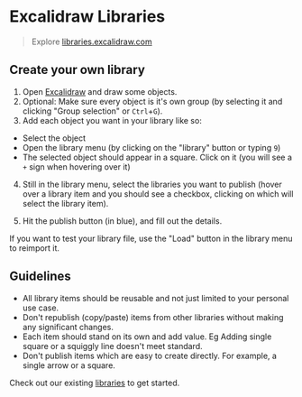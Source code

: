 # Excalidraw Libraries

> Explore [libraries.excalidraw.com](https://libraries.excalidraw.com)

## Create your own library

1. Open [Excalidraw](https://excalidraw.com/) and draw some objects.
2. Optional: Make sure every object is it's own group (by selecting it and clicking "Group selection" or `Ctrl`+`G`).
3. Add each object you want in your library like so:

- Select the object
- Open the library menu (by clicking on the "library" button or typing `9`)
- The selected object should appear in a square. Click on it (you will see a `+` sign when hovering over it)

4. Still in the library menu, select the libraries you want to publish (hover over a library item and you should see a checkbox, clicking on which will select the library item).

5. Hit the publish button (in blue), and fill out the details.

<!--Add a GIF here once the library changes look good!-->

If you want to test your library file, use the "Load" button in the library menu to reimport it.

## Guidelines

- All library items should be reusable and not just limited to your personal use case.
- Don't republish (copy/paste) items from other libraries without making any significant changes.
- Each item should stand on its own and add value.
Eg Adding single square or a squiggly line doesn't meet standard.
- Don't publish items which are easy to create directly. For example, a single arrow or a square.

Check out our existing [libraries](https://libraries.excalidraw.com/?theme=light&sort=default) to get started.


